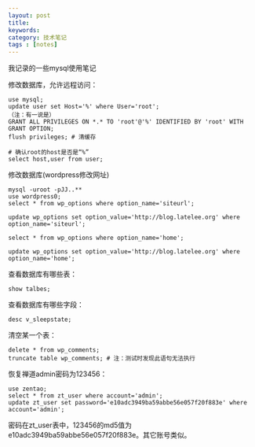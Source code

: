 ```yaml
---
layout: post
title: 
keywords: 
category: 技术笔记
tags : [notes]
---
```

我记录的一些mysql使用笔记
<!-- more -->

修改数据库，允许远程访问：
```
use mysql;
update user set Host='%' where User='root';
（注：有一说是）
GRANT ALL PRIVILEGES ON *.* TO 'root'@'%' IDENTIFIED BY 'root' WITH GRANT OPTION;
flush privileges; # 清缓存

# 确认root的host是否是“%”
select host,user from user;
```

修改数据库(wordpress修改网址)  
```
mysql -uroot -pJJ..**
use wordpress0;
select * from wp_options where option_name='siteurl';

update wp_options set option_value='http://blog.latelee.org' where option_name='siteurl';

select * from wp_options where option_name='home';

update wp_options set option_value='http://blog.latelee.org' where option_name='home';

```

查看数据库有哪些表：
```
show talbes;
```

查看数据库有哪些字段：
```
desc v_sleepstate;
```

清空某一个表：
```
delete * from wp_comments;
truncate table wp_comments; # 注：测试时发现此语句无法执行
```

恢复禅道admin密码为123456：
```
use zentao;
select * from zt_user where account='admin';
update zt_user set password='e10adc3949ba59abbe56e057f20f883e' where account='admin';
```
密码在zt_user表中，123456的md5值为e10adc3949ba59abbe56e057f20f883e。其它账号类似。